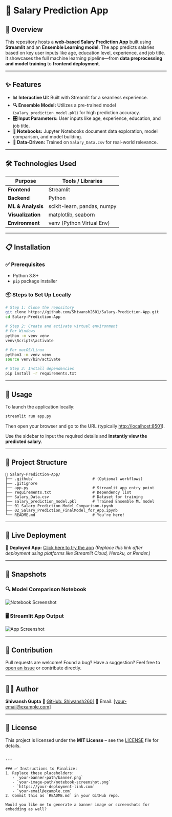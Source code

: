 # 💼 **Salary Prediction App**

## 🚀 Overview
This repository hosts a **web-based Salary Prediction App** built using **Streamlit** and an **Ensemble Learning model**. The app predicts salaries based on key user inputs like age, education level, experience, and job title. It showcases the full machine learning pipeline—from **data preprocessing and model training** to **frontend deployment**.

---

## ✨ Features

- **📊 Interactive UI:** Built with Streamlit for a seamless experience.
- **🔍 Ensemble Model:** Utilizes a pre-trained model (`salary_prediction_model.pkl`) for high prediction accuracy.
- **🎛️ Input Parameters:** User inputs like age, experience, education, and job title.
- **📘 Notebooks:** Jupyter Notebooks document data exploration, model comparison, and model building.
- **📂 Data-Driven:** Trained on `Salary_Data.csv` for real-world relevance.

---

## 🛠️ Technologies Used

| Purpose              | Tools / Libraries             |
|----------------------|-------------------------------|
| **Frontend**         | Streamlit                     |
| **Backend**          | Python                        |
| **ML & Analysis**    | scikit-learn, pandas, numpy   |
| **Visualization**    | matplotlib, seaborn           |
| **Environment**      | venv (Python Virtual Env)     |

---

## 📋 Installation

### ✅ Prerequisites
- Python 3.8+
- `pip` package installer

### 📦 Steps to Set Up Locally

```bash
# Step 1: Clone the repository
git clone https://github.com/Shiwansh2601/Salary-Prediction-App.git
cd Salary-Prediction-App

# Step 2: Create and activate virtual environment
# For Windows
python -m venv venv
venv\Scripts\activate

# For macOS/Linux
python3 -m venv venv
source venv/bin/activate

# Step 3: Install dependencies
pip install -r requirements.txt
````

---

## 🏃 Usage

To launch the application locally:

```bash
streamlit run app.py
```

Then open your browser and go to the URL (typically [http://localhost:8501](http://localhost:8501)).

Use the sidebar to input the required details and **instantly view the predicted salary**.

---

## 📂 Project Structure

```
📁 Salary-Prediction-App/
├── .github/                          # (Optional workflows)
├── .gitignore
├── app.py                            # Streamlit app entry point
├── requirements.txt                  # Dependency list
├── Salary_Data.csv                   # Dataset for training
├── salary_prediction_model.pkl       # Trained Ensemble ML model
├── 01_Salary_Prediction_Model_Comparison.ipynb
├── 02_Salary_Prediction_FinalModel_for_App.ipynb
└── README.md                         # You're here!
```

---

## 🔗 Live Deployment

📍 **Deployed App:** [Click here to try the app](https://your-deployment-link.com)
*(Replace this link after deployment using platforms like Streamlit Cloud, Heroku, or Render.)*

---

## 📸 Snapshots

### 🔍 Model Comparison Notebook

![Notebook Screenshot](https://github.com/Shiwansh2601/Salary-Prediction-App/assets/your-image-path/notebook-screenshot.png)

### 🖥️ Streamlit App Output

![App Screenshot](https://github.com/Shiwansh2601/Salary-Prediction-App/assets/your-image-path/app-screenshot.png)

---

## 🤝 Contribution

Pull requests are welcome!
Found a bug? Have a suggestion? Feel free to [open an issue](https://github.com/Shiwansh2601/Salary-Prediction-App/issues) or contribute directly.

---

## 👨‍💻 Author

**Shiwansh Gupta**
🔗 [GitHub: Shiwansh2601](https://github.com/Shiwansh2601)
📧 Email: \[[your-email@example.com](mailto:your-email@example.com)]

---

## 📄 License

This project is licensed under the **MIT License** – see the [LICENSE](LICENSE) file for details.

```

---

### ✅ Instructions to Finalize:
1. Replace these placeholders:
   - `your-banner-path/banner.png`
   - `your-image-path/notebook-screenshot.png`
   - `https://your-deployment-link.com`
   - `your-email@example.com`
2. Commit this as `README.md` in your GitHub repo.

Would you like me to generate a banner image or screenshots for embedding as well?
```
